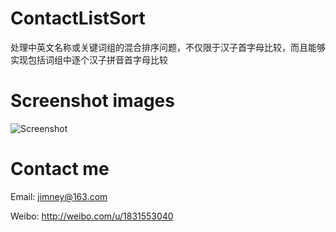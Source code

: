 ContactListSort
===============

处理中英文名称或关键词组的混合排序问题，不仅限于汉子首字母比较，而且能够实现包括词组中逐个汉子拼音首字母比较

Screenshot images
===============

![Screenshot](https://github.com/jimneylee/ContactListSort/blob/master/Screenshots/screenshot1.png)
 
Contact me
===============

Email: jimney@163.com 

Weibo: http://weibo.com/u/1831553040
